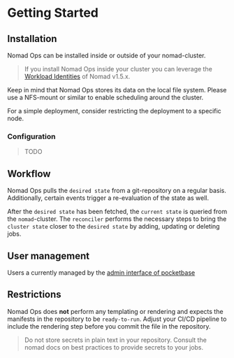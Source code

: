 # Getting Started

## Installation

Nomad Ops can be installed inside or outside of your nomad-cluster.

> If you install Nomad Ops inside your cluster you can leverage the [Workload Identities](https://developer.hashicorp.com/nomad/docs/concepts/workload-identity) of Nomad v1.5.x.

Keep in mind that Nomad Ops stores its data on the local file system. Please use a NFS-mount or similar to enable scheduling around the cluster.

For a simple deployment, consider restricting the deployment to a specific node.

### Configuration 

> TODO

## Workflow

Nomad Ops pulls the `desired state` from a git-repository on a regular basis. Additionally, certain events trigger a re-evaluation of the state as well.

After the `desired state` has been fetched, the `current state` is queried from the `nomad`-cluster. The `reconciler` performs the necessary steps to bring the `cluster state` closer to the `desired state` by adding, updating or deleting jobs.

## User management

Users a currently managed by the [admin interface of pocketbase](https://pocketbase.io/docs/)

## Restrictions

Nomad Ops does **not** perform any templating or rendering and expects the manifests in the repository to be `ready-to-run`. Adjust your CI/CD pipeline to include the rendering step before you commit the file in the repository. 

> Do not store secrets in plain text in your repository. Consult the nomad docs on best practices to provide secrets to your jobs.